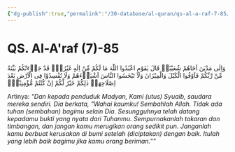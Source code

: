 ```yaml
---
{"dg-publish":true,"permalink":"/30-database/al-quran/qs-al-a-raf-7-85/"}
---
```



# QS. Al-A'raf (7)-85
وَاِلٰى مَدْيَنَ اَخَاهُمْ شُعَيْبًاۗ قَالَ يٰقَوْمِ اعْبُدُوا اللّٰهَ مَا لَكُمْ مِّنْ اِلٰهٍ غَيْرُهٗۗ قَدْ جَاۤءَتْكُمْ بَيِّنَةٌ مِّنْ رَّبِّكُمْ فَاَوْفُوا الْكَيْلَ وَالْمِيْزَانَ وَلَا تَبْخَسُوا النَّاسَ اَشْيَاۤءَهُمْ وَلَا تُفْسِدُوْا فِى الْاَرْضِ بَعْدَ اِصْلَاحِهَاۗ ذٰلِكُمْ خَيْرٌ لَّكُمْ اِنْ كُنْتُمْ مُّؤْمِنِيْنَۚ 

Artinya: *"Dan kepada penduduk Madyan, Kami (utus) Syuaib, saudara mereka sendiri. Dia berkata, “Wahai kaumku! Sembahlah Allah. Tidak ada tuhan (sembahan) bagimu selain Dia. Sesungguhnya telah datang kepadamu bukti yang nyata dari Tuhanmu. Sempurnakanlah takaran dan timbangan, dan jangan kamu merugikan orang sedikit pun. Janganlah kamu berbuat kerusakan di bumi setelah (diciptakan) dengan baik. Itulah yang lebih baik bagimu jika kamu orang beriman.”"*
